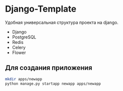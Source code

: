 # Django-Template
Удобная универсальная структура проекта на django.
- Django
- PostgreSQL
- Redis
- Celery
- Flower
## Для создания приложения
```sh
mkdir apps/newapp
python manage.py startapp newapp apps/newapp
```


